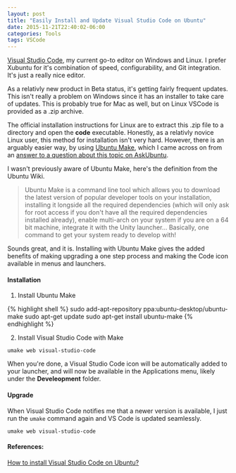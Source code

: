 ```yaml
---
layout: post
title: "Easily Install and Update Visual Studio Code on Ubuntu"
date: 2015-11-21T22:40:02-06:00
categories: Tools
tags: VSCode
---
```


[Visual Studio Code](https://code.visualstudio.com/), my current go-to editor on Windows and Linux. I prefer Xubuntu for it's combination of speed, configurability, and Git integration. It's just a really nice editor.

As a relativly new product in Beta status, it's getting fairly frequent updates. This isn't really a problem on Windows since it has an installer to take care of updates.  This is probably true for Mac as well, but on Linux VSCode is provided as a .zip archive.

The official installation instructions for Linux are to extract this .zip file to a directory and open the
**code** executable.  Honestly, as a relativly novice Linux user, this method for installation isn't very hard.  However, there is an arguably easier way, by using [Ubuntu Make](https://wiki.ubuntu.com/ubuntu-make), which I came across on from an [answer to a question about this topic on AskUbuntu](http://askubuntu.com/a/616363). 

I wasn't previously aware of Ubuntu Make, here's the definition from the Ubuntu Wiki.

> Ubuntu Make is a command line tool which allows you to download the latest version of popular developer tools on your installation, installing it longside all the required dependencies (which will only ask for root access if you don't  have all the required dependencies installed already), enable multi-arch on your system if you are on a 64 bit machine, integrate it with the Unity launcher… Basically, one command to get your system ready to develop with! 

Sounds great, and it is. Installing with Ubuntu Make gives the added benefits of making upgrading a one step process and making the Code icon available in menus and launchers.

#### Installation

1. Install Ubuntu Make

{% highlight shell %}
sudo add-apt-repository ppa:ubuntu-desktop/ubuntu-make
sudo apt-get update
sudo apt-get install ubuntu-make
{% endhighlight %}

2. Install Visual Studio Code with Make

```
umake web visual-studio-code
```

When you're done, a Visual Studio Code icon will be automatically added to your launcher, and will now be available
in the Applications menu, likely under the **Develeopment** folder.

#### Upgrade

When Visual Studio Code notifies me that a newer version is available, I just run the `umake` command again and 
VS Code is updated seamlessly.

```
umake web visual-studio-code
```

#### References:
[How to install Visual Studio Code on Ubuntu?](http://askubuntu.com/a/616363)
